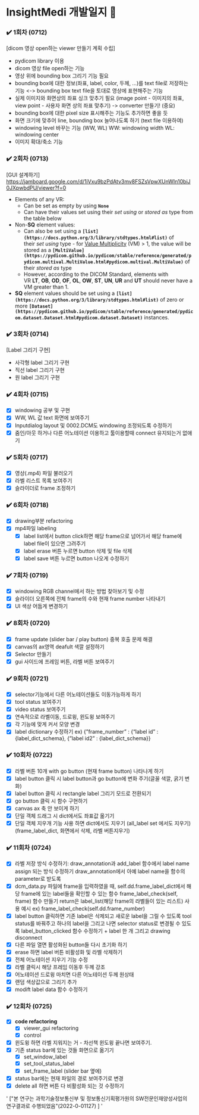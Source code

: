 # InsightMedi 개발일지 🩻

### ✔️ 1회차 (0712)
[dicom 영상 open하는 viewer 만들기 계획 수립]

- pydicom library 이용
- dicom 영상 file open하는 기능
- 영상 위에 bounding box 그리기 기능 필요
- bounding box에 대한 정보(좌표, label, color, 두께, ...)를 text file로 저장하는 기능 <-> bounding box text file을 토대로 영상에 표현해주는 기능
- 실제 이미지와 화면상의 좌표 싱크 맞추기 필요 (image point - 이미지의 좌표, view point - 사용자 화면 상의 좌표 맞추기) -> converter 만들기! (중요)
- bounding box에 대한 pixel size 표시해주는 기능도 추가하면 좋을 듯
- 화면 크기에 맞추어 line, bounding box 늘어나도록 하기 (text file 이용하여)
- windowing level 바꾸는 기능 (WW, WL)
WW: windowing width
WL: windowing center
- 이미지 확대/축소 기능

### ✔️ 2회차 (0713)
[GUI 설계하기]
https://jamboard.google.com/d/1iVxu9bzPdAtv3mv8FSZsVpwXUnWIn10biJ0JXpwbdPU/viewer?f=0
- Elements of any VR:
    - Can be set as empty by using **`None`**
    - Can have their values set using their *set using* or *stored as* type from the table below
- Non-**SQ** element values:
    - Can also be set using a **`[list](https://docs.python.org/3/library/stdtypes.html#list)`** of their *set using* type - for [Value Multiplicity](http://dicom.nema.org/medical/dicom/current/output/chtml/part05/sect_6.4.html) (VM) > 1, the value will be stored as a **`[MultiValue](https://pydicom.github.io/pydicom/stable/reference/generated/pydicom.multival.MultiValue.html#pydicom.multival.MultiValue)`** of their *stored as* type
    - However, according to the DICOM Standard, elements with VR **LT**, **OB**, **OD**, **OF**, **OL**, **OW**, **ST**, **UN**, **UR** and **UT** should never have a VM greater than 1.
- **SQ** element values should be set using a **`[list](https://docs.python.org/3/library/stdtypes.html#list)`** of zero or more **`[Dataset](https://pydicom.github.io/pydicom/stable/reference/generated/pydicom.dataset.Dataset.html#pydicom.dataset.Dataset)`** instances.

### ✔️ 3회차 (0714)
[Label 그리기 구현]
- 사각형 label 그리기 구현
- 직선 label 그리기 구현
- 원 label 그리기 구현

### ✔️ 4회차 (0715)
- [x] windowing 공부 및 구현
- [x] WW, WL 값 text 화면에 보여주기
- [x] Inputdialog layout 및 0002.DCM도 windowing 조정되도록 수정하기
- [x] 줌인/아웃 하거나 다른 어노테이션 이용하고 툴이용할때 connect 유지되는거 없애기

### ✔️ 5회차 (0717)
- [x]  영상(.mp4) 파일 불러오기
- [x]  라벨 리스트 목록 보여주기
- [x]  슬라이더로 frame 조정하기

### ✔️ 6회차 (0718)
- [x]  drawing부분 refactoring
- [x]  mp4파일 labeling
    - [x]  label list에서 button click하면 해당 frame으로 넘어가서 해당 frame에 label file이 있으면 그려주기
    - [x]  label erase 버튼 누르면 button 삭제 및 file 삭제
    - [x]  label save 버튼 누르면 button 나오게 수정하기
     
### ✔️ 7회차 (0719)
- [x]  windowing RGB channel에서 하는 방법 찾아보기 및 수정
- [x]  슬라이더 오른쪽에 전체 frame의 수와 현재 frame number 나타내기
- [x]  UI 색상 어둡게 변경하기

### ✔️ 8회차 (0720)
- [x]  frame update (slider bar / play button) 중복 호출 문제 해결
- [x]  canvas의 ax영역 deafult 색깔 설정하기
- [x]  Selector 만들기
- [x]  gui 사이드에 프레임 버튼, 라벨 버튼 보여주기

### ✔️ 9회차 (0721)
- [x]  selector기능에서 다른 어노테이션들도 이동가능하게 하기
- [x]  tool status 보여주기 
- [x]  video status 보여주기 
- [x]  연속적으로 라벨이동, 드로윙, 윈도윙 보여주기
- [x]  각 기능에 맞게 커서 모양 변경
- [x]  label dictionary 수정하기 ex) {”frame_number” : {“label id” : {label_dict_schema}, {”label id2” : {label_dict_schema}}

### ✔️ 10회차 (0722)
- [x]  라벨 버튼 10개 with go button (현재 frame button) 나타나게 하기
- [x]  label button 클릭 시 label button과 go button에 변화 주기(글꼴 색깔, 굵기 변화)
- [x]  label button 클릭 시 rectangle label 그리기 모드로 전환되기
- [x]  go button 클릭 시 함수 구현하기
- [x]  canvas ax 축 안 보이게 하기 
- [x]  단일 객체 드래그 시 dict에서도 좌표값 옮기기 
- [x]  단일 객체 지우개 기능 사용 하면 dict에서도 지우기 (all_label set 에서도 지우기) (frame_label_dict, 화면에서 삭제, 라벨 버튼지우기)

### ✔️ 11회차 (0724)
- [x]  라벨 저장 방식 수정하기: draw_annotation과 add_label 함수에서 label name assign 되는 방식 수정하기
draw_annotation에서 아예 label name을 함수의 parameter로 받도록
- [x]  dcm_data.py 파일에 frame을 입력하였을 때, self.dd.frame_label_dict에서 해당 frame에 있는 label들을 확인할 수 있는 함수 frame_label_check(self, frame) 함수 만들기 return은 label_list(해당 frame의 라벨들이 있는 리스트)
사용 예시 ex) frame_label_check(self.dd.frame_number)
- [x]  label button 클릭하면 기존 label은 삭제되고 새로운 label을 그릴 수 있도록 tool status를 바꿔주고 하나의 label을 그리고 나면 selector status로 변경될 수 있도록 label_button_clicked 함수 수정하기 + label 한 개 그리고 drawing disconnect
- [x]  다른 파일 열면 활성화된 button들 다시 초기화 하기
- [x]  erase 하면 label 버튼 비활성화 및 라벨 삭제하기
- [x]  전체 어노테이션 지우기 기능 수정
- [x]  라벨 클릭시 해당 프레임 이동후 두께 강조 
- [x]  어노테이션 드로윙 마치면 다른 어노테이션 두께 원상태
- [x]  랜덤 색상값으로 그리기 추가 
- [x]  modift label data 함수 수정하기

### ✔️ 12회차 (0725)
- [x]  **code refactoring**
    - [x]  viewer_gui refactoring
    - [x]  control
- [x]  윈도윙 하면 라벨 지워지는 거 - 차선책 윈도윙 끝나면 보여주기.
- [x]  기존 status bar에 있는 것들 화면으로 옮기기
    - [x]  set_window_label
    - [x]  set_tool_status_label
    - [x]  set_frame_label (slider bar 옆에)
- [x]  status bar에는 현재 파일의 경로 보여주기로 변경
- [x]  delete all 하면 버튼 다 비활성화 되는 것 수정하기

'
["본 연구는 과학기술정보통신부 및 정보통신기획평가원의 SW전문인재양성사업의 연구결과로 수행되었음"(2022-0-01127) ]
'
